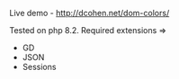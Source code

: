 Live demo -
http://dcohen.net/dom-colors/

Tested on php 8.2.
Required extensions =>
  - GD
  - JSON
  - Sessions
